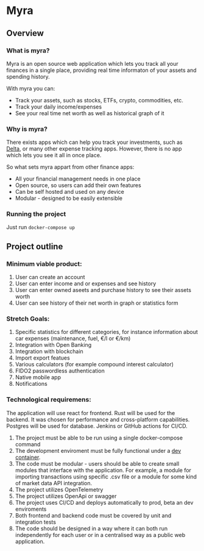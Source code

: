 # Myra

## Overview
### What is myra?
Myra is an open source web application which lets you track all your finances in a single place, providing real time informaton of your assets and spending history.

With myra you can:
* Track your assets, such as stocks, ETFs, crypto, commodities, etc. 
* Track your daily income/expenses
* See your real time net worth as well as historical graph of it

### Why is myra?
There exists apps which can help you track your investments, such as [Delta](https://delta.app/en), or many other expense tracking apps. However, there is no app which lets you see it all in once place.

So what sets myra appart from other finance apps:
* All your financial management needs in one place
* Open source, so users can add their own features
* Can be self hosted and used on any device
* Modular - designed to be easily extensible

### Running the project
Just run `docker-compose up`

## Project outline 

### Minimum viable product:
1. User can create an account
1. User can enter income and or expenses and see history
1. User can enter owned aseets and purchase history to see their assets worth
1. User can see history of their net worth in graph or statistics form

### Stretch Goals:
1. Specific statistics for different categories, for instance information about car expenses (maintenance, fuel, €/l or €/km)
1. Integration with Open Banking
1. Integration with blockchain
1. Import export featues
1. Various calculators (for example compound interest calculator)
1. FIDO2 passwordless authentication
1. Native mobile app
1. Notifications

### Technological requiremens:
The application will use react for frontend. Rust will be used for the backend. It was chosen for performance and cross-platform capabilities. Postgres will be used for database. Jenkins or GitHub actions for CI/CD.

1. The project must be able to be run using a single docker-compose command
1. The development enviroment must be fully functional under a [dev container](https://containers.dev/).
1. The code must be modular - users should be able to create small modules that interface with the application. For example, a module for importing transactions using specific .csv file or a module for some kind of market data API integration.
1. The project utilizes OpenTelemetry
1. The project utilizes OpenApi or swagger
1. The project uses CI/CD and deploys automatically to prod, beta an dev enviroments
1. Both frontend and backend code must be covered by unit and integration tests
1. The code should be designed in a way where it can both run independently for each user or in a centralised way as a public web application.
